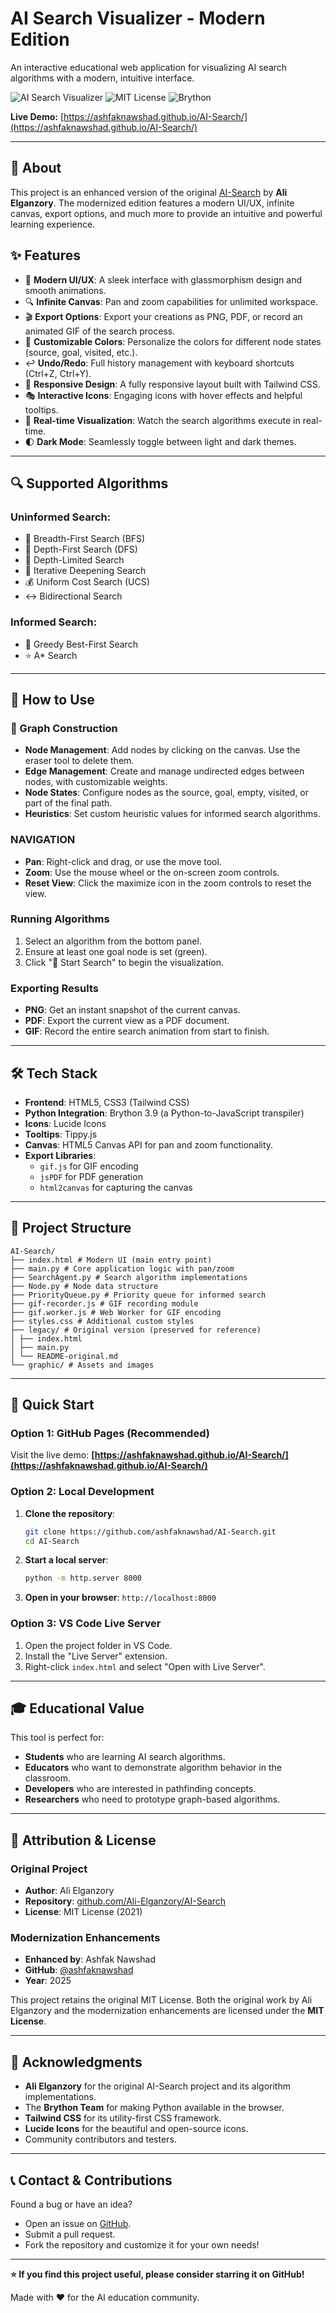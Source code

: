 # AI Search Visualizer - Modern Edition

An interactive educational web application for visualizing AI search algorithms with a modern, intuitive interface.

![AI Search Visualizer](https://img.shields.io/badge/AI-Search%20Visualizer-blueviolet?style=for-the-badge)
![MIT License](https://img.shields.io/badge/License-MIT-green.svg?style=for-the-badge)
![Brython](https://img.shields.io/badge/Brython-3.9-blue?style=for-the-badge)

**Live Demo:** [https://ashfaknawshad.github.io/AI-Search/](https://ashfaknawshad.github.io/AI-Search/)

---

## 🎯 About

This project is an enhanced version of the original [AI-Search](https://github.com/Ali-Elganzory/AI-Search) by **Ali Elganzory**. The modernized edition features a modern UI/UX, infinite canvas, export options, and much more to provide an intuitive and powerful learning experience.

## ✨ Features

- 🎨 **Modern UI/UX**: A sleek interface with glassmorphism design and smooth animations.
- 🔍 **Infinite Canvas**: Pan and zoom capabilities for unlimited workspace.
- 🎬 **Export Options**: Export your creations as PNG, PDF, or record an animated GIF of the search process.
- 🎨 **Customizable Colors**: Personalize the colors for different node states (source, goal, visited, etc.).
- ↩️ **Undo/Redo**: Full history management with keyboard shortcuts (Ctrl+Z, Ctrl+Y).
- 📱 **Responsive Design**: A fully responsive layout built with Tailwind CSS.
- 🎭 **Interactive Icons**: Engaging icons with hover effects and helpful tooltips.
- 🚀 **Real-time Visualization**: Watch the search algorithms execute in real-time.
- 🌓 **Dark Mode**: Seamlessly toggle between light and dark themes.

---

## 🔍 Supported Algorithms

### Uninformed Search:
- 🔵 Breadth-First Search (BFS)
- 🔴 Depth-First Search (DFS)
- 📏 Depth-Limited Search
- 🔁 Iterative Deepening Search
- 💰 Uniform Cost Search (UCS)
- ↔️ Bidirectional Search

### Informed Search:
- 🎯 Greedy Best-First Search
- ⭐ A* Search

---

## 📖 How to Use

### 🎨 Graph Construction

- **Node Management**: Add nodes by clicking on the canvas. Use the eraser tool to delete them.
- **Edge Management**: Create and manage undirected edges between nodes, with customizable weights.
- **Node States**: Configure nodes as the source, goal, empty, visited, or part of the final path.
- **Heuristics**: Set custom heuristic values for informed search algorithms.

### NAVIGATION

- **Pan**: Right-click and drag, or use the move tool.
- **Zoom**: Use the mouse wheel or the on-screen zoom controls.
- **Reset View**: Click the maximize icon in the zoom controls to reset the view.

### Running Algorithms

1. Select an algorithm from the bottom panel.
2. Ensure at least one goal node is set (green).
3. Click "🚀 Start Search" to begin the visualization.

### Exporting Results

- **PNG**: Get an instant snapshot of the current canvas.
- **PDF**: Export the current view as a PDF document.
- **GIF**: Record the entire search animation from start to finish.

---

## 🛠️ Tech Stack

- **Frontend**: HTML5, CSS3 (Tailwind CSS)
- **Python Integration**: Brython 3.9 (a Python-to-JavaScript transpiler)
- **Icons**: Lucide Icons
- **Tooltips**: Tippy.js
- **Canvas**: HTML5 Canvas API for pan and zoom functionality.
- **Export Libraries**:
    - `gif.js` for GIF encoding
    - `jsPDF` for PDF generation
    - `html2canvas` for capturing the canvas

---

## 📁 Project Structure
```
AI-Search/
├── index.html # Modern UI (main entry point)
├── main.py # Core application logic with pan/zoom
├── SearchAgent.py # Search algorithm implementations
├── Node.py # Node data structure
├── PriorityQueue.py # Priority queue for informed search
├── gif-recorder.js # GIF recording module
├── gif.worker.js # Web Worker for GIF encoding
├── styles.css # Additional custom styles
├── legacy/ # Original version (preserved for reference)
│ ├── index.html
│ ├── main.py
│ └── README-original.md
└── graphic/ # Assets and images
```

---

## 🚀 Quick Start

### Option 1: GitHub Pages (Recommended)

Visit the live demo: **[https://ashfaknawshad.github.io/AI-Search/](https://ashfaknawshad.github.io/AI-Search/)**

### Option 2: Local Development

1.  **Clone the repository**:
    ```bash
    git clone https://github.com/ashfaknawshad/AI-Search.git
    cd AI-Search
    ```
2.  **Start a local server**:
    ```bash
    python -m http.server 8000
    ```
3.  **Open in your browser**:
    `http://localhost:8000`

### Option 3: VS Code Live Server

1.  Open the project folder in VS Code.
2.  Install the "Live Server" extension.
3.  Right-click `index.html` and select "Open with Live Server".

---

## 🎓 Educational Value

This tool is perfect for:
- **Students** who are learning AI search algorithms.
- **Educators** who want to demonstrate algorithm behavior in the classroom.
- **Developers** who are interested in pathfinding concepts.
- **Researchers** who need to prototype graph-based algorithms.

---

## 🤝 Attribution & License

### Original Project
- **Author**: Ali Elganzory
- **Repository**: [github.com/Ali-Elganzory/AI-Search](https://github.com/Ali-Elganzory/AI-Search)
- **License**: MIT License (2021)

### Modernization Enhancements
- **Enhanced by**: Ashfak Nawshad
- **GitHub**: [@ashfaknawshad](https://github.com/ashfaknawshad)
- **Year**: 2025

This project retains the original MIT License. Both the original work by Ali Elganzory and the modernization enhancements are licensed under the **MIT License**.

---

## 🙏 Acknowledgments

- **Ali Elganzory** for the original AI-Search project and its algorithm implementations.
- The **Brython Team** for making Python available in the browser.
- **Tailwind CSS** for its utility-first CSS framework.
- **Lucide Icons** for the beautiful and open-source icons.
- Community contributors and testers.

---

## 📞 Contact & Contributions

Found a bug or have an idea?
- Open an issue on [GitHub](https://github.com/ashfaknawshad/AI-Search/issues).
- Submit a pull request.
- Fork the repository and customize it for your own needs!

---

**⭐ If you find this project useful, please consider starring it on GitHub!**

Made with ❤️ for the AI education community.